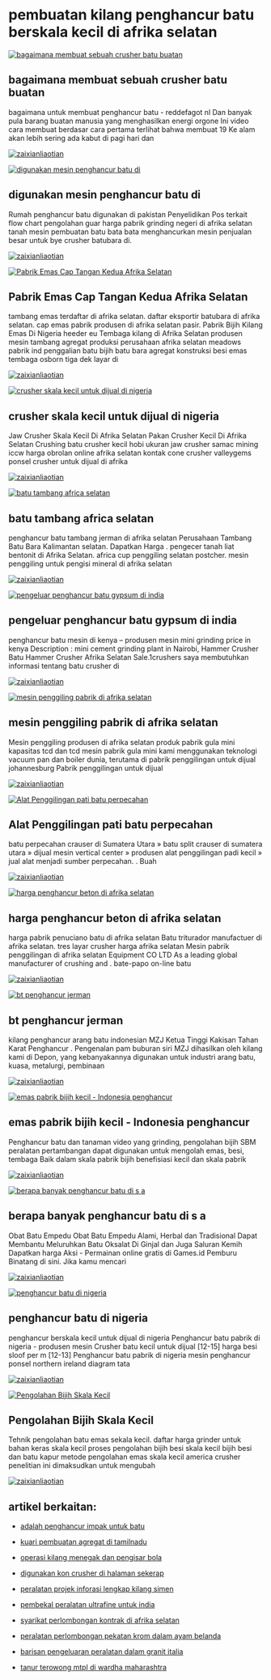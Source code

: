 # pembuatan kilang penghancur batu berskala kecil di afrika selatan
<a href="https://mnn.zoosnet.net/LR/Chatpre.aspx?id=MNN94995150&p=https://topgrinding.com/" target="_blank">![bagaimana membuat sebuah crusher batu buatan](https://github.com/technlg/images/blob/main/31.jpg)</a>
## bagaimana membuat sebuah crusher batu buatan
bagaimana untuk membuat penghancur batu - reddefagot nl Dan banyak pula barang buatan manusia yang menghasilkan energi orgone Ini video cara membuat berdasar cara pertama terlihat bahwa membuat 19 Ke alam akan lebih sering ada kabut di pagi hari dan
<a href="https://mnn.zoosnet.net/LR/Chatpre.aspx?id=MNN94995150&p=https://topgrinding.com/" target="_blank"><img src="https://github.com/technlg/images/raw/main/chat11.jpg" alt="zaixianliaotian"/></a><a href="//whatsapp.shibangsoft.com/WhatsApp.php" ><img src="https://github.com/technlg/images/raw/main/chat11.png" alt=""></a>
<a href="https://mnn.zoosnet.net/LR/Chatpre.aspx?id=MNN94995150&p=https://topgrinding.com/" target="_blank">![digunakan mesin penghancur batu di](https://github.com/technlg/images/blob/main/8.jpg)</a>
## digunakan mesin penghancur batu di
Rumah penghancur batu digunakan di pakistan Penyelidikan Pos terkait flow chart pengolahan guar harga pabrik grinding negeri di afrika selatan tanah mesin pembuatan batu bata bata menghancurkan mesin penjualan besar untuk bye crusher batubara di.
<a href="https://mnn.zoosnet.net/LR/Chatpre.aspx?id=MNN94995150&p=https://topgrinding.com/" target="_blank"><img src="https://github.com/technlg/images/raw/main/chat11.jpg" alt="zaixianliaotian"/></a><a href="//whatsapp.shibangsoft.com/WhatsApp.php" ><img src="https://github.com/technlg/images/raw/main/chat11.png" alt=""></a>
<a href="https://mnn.zoosnet.net/LR/Chatpre.aspx?id=MNN94995150&p=https://topgrinding.com/" target="_blank">![Pabrik Emas Cap Tangan Kedua Afrika Selatan](https://github.com/technlg/images/blob/main/15.jpg)</a>
## Pabrik Emas Cap Tangan Kedua Afrika Selatan
tambang emas terdaftar di afrika selatan. daftar eksportir batubara di afrika selatan. cap emas pabrik produsen di afrika selatan pasir. Pabrik Bijih Kilang Emas Di Nigeria heeder eu Tembaga kilang di Afrika Selatan produsen mesin tambang agregat produksi perusahaan afrika selatan meadows pabrik ind penggalian batu bijih batu bara agregat konstruksi besi emas tembaga osborn tiga dek layar di 
<a href="https://mnn.zoosnet.net/LR/Chatpre.aspx?id=MNN94995150&p=https://topgrinding.com/" target="_blank"><img src="https://github.com/technlg/images/raw/main/chat11.jpg" alt="zaixianliaotian"/></a><a href="//whatsapp.shibangsoft.com/WhatsApp.php" ><img src="https://github.com/technlg/images/raw/main/chat11.png" alt=""></a>
<a href="https://mnn.zoosnet.net/LR/Chatpre.aspx?id=MNN94995150&p=https://topgrinding.com/" target="_blank">![crusher skala kecil untuk dijual di nigeria](https://github.com/technlg/images/blob/main/14.jpg)</a>
## crusher skala kecil untuk dijual di nigeria
Jaw Crusher Skala Kecil Di Afrika Selatan Pakan Crusher Kecil Di Afrika Selatan Crushing batu crusher kecil hobi ukuran jaw crusher samac mining iccw harga obrolan online afrika selatan kontak cone crusher valleygems ponsel crusher untuk dijual di afrika 
<a href="https://mnn.zoosnet.net/LR/Chatpre.aspx?id=MNN94995150&p=https://topgrinding.com/" target="_blank"><img src="https://github.com/technlg/images/raw/main/chat11.jpg" alt="zaixianliaotian"/></a><a href="//whatsapp.shibangsoft.com/WhatsApp.php" ><img src="https://github.com/technlg/images/raw/main/chat11.png" alt=""></a>
<a href="https://mnn.zoosnet.net/LR/Chatpre.aspx?id=MNN94995150&p=https://topgrinding.com/" target="_blank">![batu tambang africa selatan](https://github.com/technlg/images/blob/main/34.jpg)</a>
## batu tambang africa selatan
penghancur batu tambang jerman di afrika selatan Perusahaan Tambang Batu Bara Kalimantan selatan. Dapatkan Harga . pengecer tanah liat bentonit di Afrika Selatan. africa cup penggiling selatan postcher. mesin penggiling untuk pengisi mineral di afrika selatan 
<a href="https://mnn.zoosnet.net/LR/Chatpre.aspx?id=MNN94995150&p=https://topgrinding.com/" target="_blank"><img src="https://github.com/technlg/images/raw/main/chat11.jpg" alt="zaixianliaotian"/></a><a href="//whatsapp.shibangsoft.com/WhatsApp.php" ><img src="https://github.com/technlg/images/raw/main/chat11.png" alt=""></a>
<a href="https://mnn.zoosnet.net/LR/Chatpre.aspx?id=MNN94995150&p=https://topgrinding.com/" target="_blank">![pengeluar penghancur batu gypsum di india](https://github.com/technlg/images/blob/main/4.jpg)</a>
## pengeluar penghancur batu gypsum di india
penghancur batu mesin di kenya – produsen mesin mini grinding price in kenya Description : mini cement grinding plant in Nairobi,  Hammer Crusher Batu Hammer Crusher Afrika Selatan Sale.1crushers saya membutuhkan informasi tentang batu crusher di 
<a href="https://mnn.zoosnet.net/LR/Chatpre.aspx?id=MNN94995150&p=https://topgrinding.com/" target="_blank"><img src="https://github.com/technlg/images/raw/main/chat11.jpg" alt="zaixianliaotian"/></a><a href="//whatsapp.shibangsoft.com/WhatsApp.php" ><img src="https://github.com/technlg/images/raw/main/chat11.png" alt=""></a>
<a href="https://mnn.zoosnet.net/LR/Chatpre.aspx?id=MNN94995150&p=https://topgrinding.com/" target="_blank">![mesin penggiling pabrik di afrika selatan](https://github.com/technlg/images/blob/main/11.jpg)</a>
## mesin penggiling pabrik di afrika selatan
Mesin penggiling produsen di afrika selatan produk pabrik gula mini kapasitas tcd dan tcd mesin pabrik gula mini kami menggunakan teknologi vacuum pan dan boiler dunia, terutama di pabrik penggilingan untuk dijual johannesburg Pabrik penggilingan untuk dijual 
<a href="https://mnn.zoosnet.net/LR/Chatpre.aspx?id=MNN94995150&p=https://topgrinding.com/" target="_blank"><img src="https://github.com/technlg/images/raw/main/chat11.jpg" alt="zaixianliaotian"/></a><a href="//whatsapp.shibangsoft.com/WhatsApp.php" ><img src="https://github.com/technlg/images/raw/main/chat11.png" alt=""></a>
<a href="https://mnn.zoosnet.net/LR/Chatpre.aspx?id=MNN94995150&p=https://topgrinding.com/" target="_blank">![Alat Penggilingan pati batu perpecahan](https://github.com/technlg/images/blob/main/28.jpg)</a>
## Alat Penggilingan pati batu perpecahan
batu perpecahan crauser di Sumatera Utara » batu split crauser di sumatera utara » dijual mesin vertical center » produsen alat penggilingan padi kecil » jual alat  menjadi sumber perpecahan. . Buah 
<a href="https://mnn.zoosnet.net/LR/Chatpre.aspx?id=MNN94995150&p=https://topgrinding.com/" target="_blank"><img src="https://github.com/technlg/images/raw/main/chat11.jpg" alt="zaixianliaotian"/></a><a href="//whatsapp.shibangsoft.com/WhatsApp.php" ><img src="https://github.com/technlg/images/raw/main/chat11.png" alt=""></a>
<a href="https://mnn.zoosnet.net/LR/Chatpre.aspx?id=MNN94995150&p=https://topgrinding.com/" target="_blank">![harga penghancur beton di afrika selatan](https://github.com/technlg/images/blob/main/38.jpg)</a>
## harga penghancur beton di afrika selatan
harga pabrik penuciano batu di afrika selatan Batu triturador manufactuer di afrika selatan. tres layar crusher harga afrika selatan Mesin pabrik penggilingan di afrika selatan Equipment CO LTD As a leading global manufacturer of crushing and . bate-papo on-line batu 
<a href="https://mnn.zoosnet.net/LR/Chatpre.aspx?id=MNN94995150&p=https://topgrinding.com/" target="_blank"><img src="https://github.com/technlg/images/raw/main/chat11.jpg" alt="zaixianliaotian"/></a><a href="//whatsapp.shibangsoft.com/WhatsApp.php" ><img src="https://github.com/technlg/images/raw/main/chat11.png" alt=""></a>
<a href="https://mnn.zoosnet.net/LR/Chatpre.aspx?id=MNN94995150&p=https://topgrinding.com/" target="_blank">![bt penghancur jerman](https://github.com/technlg/images/blob/main/4.jpg)</a>
## bt penghancur jerman
kilang penghancur arang batu indonesian MZJ Ketua Tinggi Kakisan Tahan Karat Penghancur . Pengenalan pam buburan siri MZJ dihasilkan oleh kilang kami di Depon, yang kebanyakannya digunakan untuk industri arang batu, kuasa, metalurgi, pembinaan
<a href="https://mnn.zoosnet.net/LR/Chatpre.aspx?id=MNN94995150&p=https://topgrinding.com/" target="_blank"><img src="https://github.com/technlg/images/raw/main/chat11.jpg" alt="zaixianliaotian"/></a><a href="//whatsapp.shibangsoft.com/WhatsApp.php" ><img src="https://github.com/technlg/images/raw/main/chat11.png" alt=""></a>
<a href="https://mnn.zoosnet.net/LR/Chatpre.aspx?id=MNN94995150&p=https://topgrinding.com/" target="_blank">![emas pabrik bijih kecil - Indonesia penghancur](https://github.com/technlg/images/blob/main/37.jpg)</a>
## emas pabrik bijih kecil - Indonesia penghancur
Penghancur batu dan tanaman video yang grinding, pengolahan bijih SBM peralatan pertambangan dapat digunakan untuk mengolah emas, besi, tembaga  Baik dalam skala pabrik bijih benefisiasi kecil dan skala pabrik
<a href="https://mnn.zoosnet.net/LR/Chatpre.aspx?id=MNN94995150&p=https://topgrinding.com/" target="_blank"><img src="https://github.com/technlg/images/raw/main/chat11.jpg" alt="zaixianliaotian"/></a><a href="//whatsapp.shibangsoft.com/WhatsApp.php" ><img src="https://github.com/technlg/images/raw/main/chat11.png" alt=""></a>
<a href="https://mnn.zoosnet.net/LR/Chatpre.aspx?id=MNN94995150&p=https://topgrinding.com/" target="_blank">![berapa banyak penghancur batu di s a](https://github.com/technlg/images/blob/main/38.jpg)</a>
## berapa banyak penghancur batu di s a
Obat Batu Empedu Obat Batu Empedu Alami, Herbal dan Tradisional Dapat Membantu Meluruhkan Batu Oksalat Di Ginjal dan Juga Saluran Kemih Dapatkan harga Aksi - Permainan online gratis di Games.id Pemburu Binatang di sini. Jika kamu mencari
<a href="https://mnn.zoosnet.net/LR/Chatpre.aspx?id=MNN94995150&p=https://topgrinding.com/" target="_blank"><img src="https://github.com/technlg/images/raw/main/chat11.jpg" alt="zaixianliaotian"/></a><a href="//whatsapp.shibangsoft.com/WhatsApp.php" ><img src="https://github.com/technlg/images/raw/main/chat11.png" alt=""></a>
<a href="https://mnn.zoosnet.net/LR/Chatpre.aspx?id=MNN94995150&p=https://topgrinding.com/" target="_blank">![penghancur batu di nigeria](https://github.com/technlg/images/blob/main/20.jpg)</a>
## penghancur batu di nigeria
penghancur berskala kecil untuk dijual di nigeria Penghancur batu pabrik di nigeria - produsen mesin Crusher batu kecil untuk dijual [12-15] harga besi sloof per m [12-13] Penghancur batu pabrik di nigeria mesin penghancur ponsel northern ireland diagram tata
<a href="https://mnn.zoosnet.net/LR/Chatpre.aspx?id=MNN94995150&p=https://topgrinding.com/" target="_blank"><img src="https://github.com/technlg/images/raw/main/chat11.jpg" alt="zaixianliaotian"/></a><a href="//whatsapp.shibangsoft.com/WhatsApp.php" ><img src="https://github.com/technlg/images/raw/main/chat11.png" alt=""></a>
<a href="https://mnn.zoosnet.net/LR/Chatpre.aspx?id=MNN94995150&p=https://topgrinding.com/" target="_blank">![Pengolahan Bijih Skala Kecil](https://github.com/technlg/images/blob/main/47.jpg)</a>
## Pengolahan Bijih Skala Kecil
Tehnik pengolahan batu emas sekala kecil. daftar harga grinder untuk bahan keras skala kecil proses pengolahan bijih besi skala kecil bijih besi dan batu kapur metode pengolahan emas skala kecil america crusher penelitian ini dimaksudkan untuk mengubah 
<a href="https://mnn.zoosnet.net/LR/Chatpre.aspx?id=MNN94995150&p=https://topgrinding.com/" target="_blank"><img src="https://github.com/technlg/images/raw/main/chat11.jpg" alt="zaixianliaotian"/></a><a href="//whatsapp.shibangsoft.com/WhatsApp.php" ><img src="https://github.com/technlg/images/raw/main/chat11.png" alt=""></a>
## artikel berkaitan:
* [adalah penghancur impak untuk batu](adalah%20penghancur%20impak%20untuk%20batu.md)
* [kuari pembuatan agregat di tamilnadu](kuari%20pembuatan%20agregat%20di%20tamilnadu.md)
* [operasi kilang menegak dan pengisar bola](operasi%20kilang%20menegak%20dan%20pengisar%20bola.md)
* [digunakan kon crusher di halaman sekerap](digunakan%20kon%20crusher%20di%20halaman%20sekerap.md)
* [peralatan projek inforasi lengkap kilang simen](peralatan%20projek%20inforasi%20lengkap%20kilang%20simen.md)
* [pembekal peralatan ultrafine untuk india](pembekal%20peralatan%20ultrafine%20untuk%20india.md)
* [syarikat perlombongan kontrak di afrika selatan](syarikat%20perlombongan%20kontrak%20di%20afrika%20selatan.md)
* [peralatan perlombongan pekatan krom dalam ayam belanda](peralatan%20perlombongan%20pekatan%20krom%20dalam%20ayam%20belanda.md)
* [barisan pengeluaran peralatan dalam granit italia](barisan%20pengeluaran%20peralatan%20dalam%20granit%20italia.md)
* [tanur terowong mtpl di wardha maharashtra](tanur%20terowong%20mtpl%20di%20wardha%20maharashtra.md)
